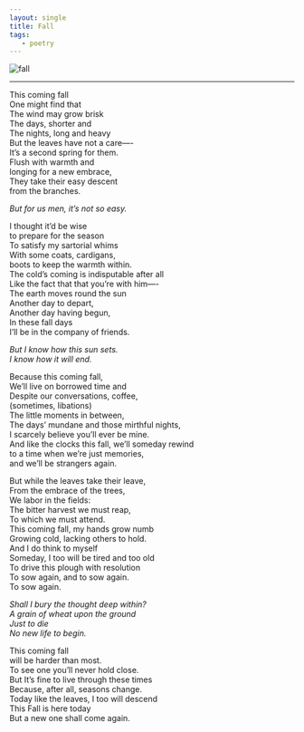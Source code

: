 ```yaml
---
layout: single 
title: Fall
tags:
   - poetry
---
```



<p><img src="{{ src.url }}/images/fall_stock.jpeg" alt="fall"></p>

***


This coming fall   
One might find that   
The wind may grow brisk   
The days, shorter and   
The nights, long and heavy   
But the leaves have not a care—-   
It’s a second spring for them.   
Flush with warmth and   
longing for a new embrace,   
They take their easy descent   
from the branches.   

_But for us men, it’s not so easy._   

I thought it’d be wise   
to prepare for the season   
To satisfy my sartorial whims   
With some coats, cardigans,   
boots to keep the warmth within.   
The cold’s coming is indisputable after all   
Like the fact that that you’re with him—-    
The earth moves round the sun   
Another day to depart,   
Another day having begun,   
In these fall days   
I’ll be in the company of friends.   

_But I know how this sun sets._   
_I know how it will end._   

Because this coming fall,   
We’ll live on borrowed time and   
Despite our conversations, coffee,   
(sometimes, libations)   
The little moments in between,   
The days’ mundane and those mirthful nights,   
I scarcely believe you’ll ever be mine.   
And like the clocks this fall, we’ll someday rewind   
to a time when we’re just memories,   
and we’ll be strangers again.   

But while the leaves take their leave,   
From the embrace of the trees,   
We labor in the fields:   
The bitter harvest we must reap,   
To which we must attend.   
This coming fall, my hands grow numb   
Growing cold, lacking others to hold.      
And I do think to myself   
Someday, I too will be tired and too old   
To drive this plough with resolution   
To sow again, and to sow again.   
To sow again.   

_Shall I bury the thought deep within?_   
_A grain of wheat upon the ground_    
_Just to die_   
_No new life to begin._   

This coming fall   
will be harder than most.   
To see one you’ll never hold close.   
But It’s fine to live through these times   
Because, after all, seasons change.   
Today like the leaves, I too will descend   
This Fall is here today   
But a new one shall come again.   

